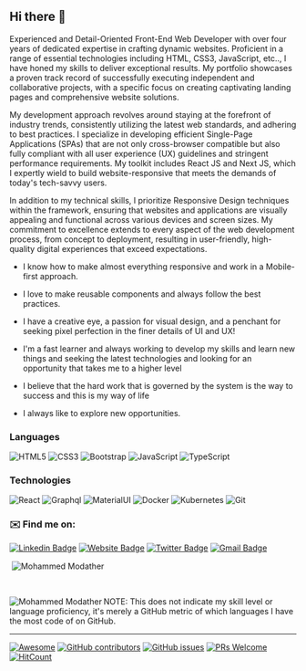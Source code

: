   ## Hi there 👋                                                                                                
                                                                                                    
Experienced and Detail-Oriented Front-End Web Developer with over four years of dedicated expertise in crafting dynamic websites. Proficient in a range of essential technologies including HTML, CSS3, JavaScript, etc.., I have honed my skills to deliver exceptional results. My portfolio showcases a proven track record of successfully executing independent and collaborative projects, with a specific focus on creating captivating landing pages and comprehensive website solutions.

My development approach revolves around staying at the forefront of industry trends, consistently utilizing the latest web standards, and adhering to best practices. I specialize in developing efficient Single-Page Applications (SPAs) that are not only cross-browser compatible but also fully compliant with all user experience (UX) guidelines and stringent performance requirements. My toolkit includes React JS and Next JS, which I expertly wield to build website-responsive that meets the demands of today's tech-savvy users.

In addition to my technical skills, I prioritize Responsive Design techniques within the framework, ensuring that websites and applications are visually appealing and functional across various devices and screen sizes. My commitment to excellence extends to every aspect of the web development process, from concept to deployment, resulting in user-friendly, high-quality digital experiences that exceed expectations.  
              
          
* I know how to make almost everything responsive and work in a Mobile-first approach.
* I love to make reusable components and always follow the best practices.
* I have a creative eye, a passion for visual design, and a penchant for seeking pixel perfection in the finer details of UI and UX!
 
   
* I'm a fast learner and always working to develop my skills and learn new things and seeking the latest technologies and looking for an opportunity that takes me to a higher level

* I believe that the hard work that is governed by the system is the way to success and this is my way of life

* I always like to explore new opportunities.
 
### Languages
  ![HTML5](https://img.shields.io/badge/-HTML5-E34F26?style=plastic&logo=html5&logoColor=white)
  ![CSS3](https://img.shields.io/badge/-CSS3-1572B6?style=plastic&logo=css3)
  ![Bootstrap](https://img.shields.io/badge/-Bootstrap-563D7C?style=plastic&logo=bootstrap)
  ![JavaScript](https://img.shields.io/badge/-JavaScript-000?&logo=JavaScript)
  ![TypeScript](https://img.shields.io/badge/-TypeScript-000?&logo=TypeScript)

### Technologies  

  ![React](https://img.shields.io/badge/-React-000?&logo=React)
  ![Graphql](https://img.shields.io/badge/-Graphql-E10098?style=plastic&logo=Graphql)
  ![MaterialUI](https://img.shields.io/badge/-MatrialUI-0081CB?style=plastic&logo=material-UI)
  ![Docker](https://img.shields.io/badge/-Docker-000?&logo=Docker)
  ![Kubernetes](https://img.shields.io/badge/-Kubernetes-000?&logo=Kubernetes)
  ![Git](https://img.shields.io/badge/-Git-black?style=plastic&logo=git)

### ✉️ Find me on:

[![Linkedin Badge](https://img.shields.io/badge/-LinkedIn-blue?style=flat&logo=Linkedin&logoColor=white&link=https://www.linkedin.com/in/mo-modather/)](https://www.linkedin.com/in/mo-modather)
[![Website Badge](https://img.shields.io/badge/-Personal.me-47CCCC?style=flat&logo=Google-Chrome&logoColor=white&link=https://m-mudather.com)](https://m-mudather.com)
[![Twitter Badge](https://img.shields.io/badge/-Twitter-1ca0f1?style=flat&labelColor=1ca0f1&logo=twitter&logoColor=white&link=https://twitter.com/MohammedModath7)](https://twitter.com/MohammedModath7)
[![Gmail Badge](https://img.shields.io/badge/-Gmail-c14438?style=flat&logo=Gmail&logoColor=white&link=mailto:jessicalim813@gmail.com)](mailto:mohammedmodather144@gmail.com)
 

<p>&nbsp;<img align="center" src="https://github-readme-stats.vercel.app/api?username=mohammedmodather2020&show_icons=true&locale=en&theme=blue-green" alt="Mohammed Modather" /></p>
 <br/>
 <p><img align="left" src="https://github-readme-stats.vercel.app/api/top-langs?username=mohammedmodather2020&show_icons=true&locale=en&layout=compact&theme=blue-green" alt="Mohammed Modather" /></p> 



 <p></p>
NOTE: This does not indicate my skill level or language proficiency, it's merely a GitHub metric of which languages I have the most code of on GitHub.

---
 [![Awesome](https://awesome.re/badge.svg)](https://awesome.re) [![GitHub contributors](https://img.shields.io/github/contributors/MohammedModather2020/creative-profile-readme)](https://github.com/MohammedModather2020/creative-profile-readme/graphs/contributors) [![GitHub issues](https://img.shields.io/github/issues/MohammedModather2020/creative-profile-readme)](https://github.com/MohammedModather2020/creative-profile-readme/issues) [![PRs Welcome](https://img.shields.io/badge/PRs-welcome-brightgreen.svg?style=flat-square)](https://github.com/MohammedModather2020/creative-profile-readme/pulls) [![HitCount](https://views.whatilearened.today/views/github/MohammedModather2020/creative-profile-readme.svg)](https://github.com/MohammedModather2020/creative-profile-readme) 
       
     
